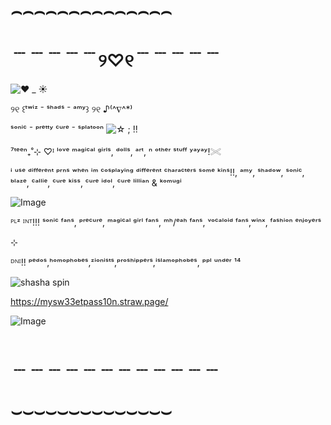 # ⌢⌢⌢⌢⌢⌢⌢⌢⌢⌢⌢⌢⌢⌢
# ﹉﹉﹉﹉﹉୨♡୧﹉﹉﹉﹉﹉

![♥︎ _  ☀︎](https://github.com/user-attachments/assets/a22aab2a-d1b3-40e4-9744-ba3dcd6e549a)

  ୨୧ ꒰ᵗʷⁱᶻ ⁻ ˢʰᵃᵈˢ ⁻ ᵃᵐʸ꒱ ୨୧ ♪⁽^∇^*⁾  
   
  ˢᵒⁿⁱᶜ ⁻ ᵖʳᵉᵗᵗʸ ᶜᵘʳᵉ  ⁻ ˢᵖˡᵃᵗᵒᵒⁿ
  ![☆  ;  !!](https://github.com/user-attachments/assets/507535e6-aa5e-4b8c-b39d-fb45949285a5)

  ⁷ᵗᵉᵉⁿ₊˚⊹
♡ᴵ ˡᵒᵛᵉ ᵐᵃᵍⁱᶜᵃˡ ᵍⁱʳˡˢ, ᵈᵒˡˡˢ, ᵃʳᵗ, ⁿ ᵒᵗʰᵉʳ ˢᵗᵘᶠᶠ ʸᵃʸᵃʸ!𓏵

ⁱ ᵘˢᵉ ᵈⁱᶠᶠᵉʳᵉⁿᵗ ᵖʳⁿˢ ʷʰᵉⁿ ⁱᵐ ᶜᵒˢᵖˡᵃʸⁱⁿᵍ ᵈⁱᶠᶠᵉʳᵉⁿᵗ ᶜʰᵃʳᵃᶜᵗᵉʳˢ
ˢᵒᵐᵉ ᵏⁱⁿˢ!!, ᵃᵐʸ, ˢʰᵃᵈᵒʷ, ˢᵒⁿⁱᶜ, ᵇˡᵃᶻᵉ, ᶜᵃˡˡⁱᵉ, ᶜᵘʳᵉ ᵏⁱˢˢ, ᶜᵘʳᵉ ⁱᵈᵒˡ, ᶜᵘʳᵉ ˡⁱˡˡⁱᵃⁿ & ᵏᵒᵐᵘᵍⁱ


 ![Image](https://github.com/user-attachments/assets/3381f805-db10-4d8d-92c5-f701a3fdee45)

ᴾᴸᶻ ᴵᴺᵀ!!! ˢᵒⁿⁱᶜ ᶠᵃⁿˢ, ᵖʳᵉᶜᵘʳᵉ, ᵐᵃᵍⁱᶜᵃˡ ᵍⁱʳˡ ᶠᵃⁿˢ, ᵐʰ/ᵉᵃʰ ᶠᵃⁿˢ, ᵛᵒᶜᵃˡᵒⁱᵈ ᶠᵃⁿˢ,ʷⁱⁿˣ, ᶠᵃˢʰⁱᵒⁿ ᵉⁿʲᵒʸᵉʳˢ

⊹

ᴰᴺᴵ!! ᵖᵉᵈᵒˢ,ʰᵒᵐᵒᵖʰᵒᵇᵉˢ,ᶻⁱᵒⁿⁱˢᵗˢ,ᵖʳᵒˢʰⁱᵖᵖᵉʳˢ,ⁱˢˡᵃᵐᵒᵖʰᵒᵇᵉˢ, ᵖᵖˡ ᵘⁿᵈᵉʳ ¹⁴

 
![shasha spin](https://github.com/user-attachments/assets/d55d808b-9f17-4d19-bbd9-02cced42dca4)



https://mysw33etpass10n.straw.page/
 
![Image](https://github.com/user-attachments/assets/1851c8fd-4b8b-4da5-bbd7-593f08048367)
# ﹍﹍﹍﹍﹍﹍﹍﹍﹍﹍﹍﹍
# ⌣⌣⌣⌣⌣⌣⌣⌣⌣⌣⌣⌣⌣⌣
